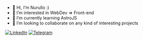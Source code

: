 - 👋 Hi, I’m Nurullo :)
- 👀 I’m interested in WebDev => Front-end
- 🌱 I’m currently learning AstroJS
- 💞️ I’m looking to collaborate on any kind of interesting projects

[<img alt="LinkedIn" src="https://img.shields.io/badge/Nurullo Khuvaidullaev-%230077B5.svg?&style=flat&logo=linkedin&logoColor=white"/>](https://www.linkedin.com/in/khuwaidullaev/) [<img alt="Telegram" src="https://img.shields.io/badge/@maverick2502-2CA5E0?style=flat&logo=telegram&logoColor=white" />](https://t.me/maverick2502)
<!---
Maverick2502/Maverick2502 is a ✨ special ✨ repository because its `README.md` (this file) appears on your GitHub profile.
You can click the Preview link to take a look at your changes.
--->
